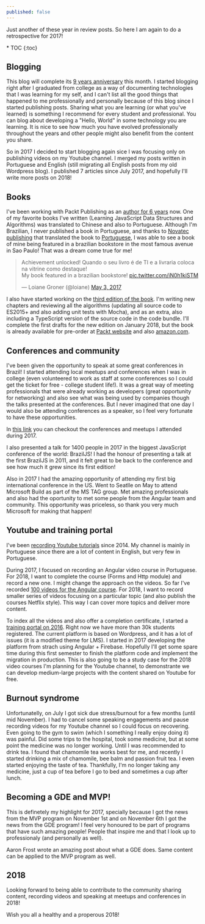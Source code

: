 ```yaml
---
published: false
---
```

Just another of these year in review posts. So here I am again to do a retrospective for 2017!

<div class="toc" markdown="1">
* TOC
{:toc}
</div>

## Blogging

This blog will complete its [9 years anniversary](https://loiane.com/archive) this month. I started blogging right after I graduated from college as a way of documenting technologies that I was learning for my self, and I can't list all the good things that happened to me professionally and personally because of this blog since I started publishing posts. Sharing what you are learning (or what you've learned) is something I recommend for every student and professional. You can blog about developing a "Hello, World" in some technology you are learning. It is nice to see how much you have evolved professionally throughout the years and other people might also benefit from the content you share.

So in 2017 I decided to start blogging again sice I was focusing only on publishing videos on my Youtube channel. I merged my posts written in Portuguese and English (still migrating all English posts from my old Wordpress blog). I published 7 articles since July 2017, and hopefully I'll write more posts on 2018! 

## Books

I've been working with Packt Publishing as an [author for 6 years](https://www.packtpub.com/books/info/authors/loiane-groner) now. One of my favorite books I've written (Learning JavaScript Data Structures and Algorithms) was translated to Chinese and also to Portuguese. Although I'm Brazilian, I never published a book in Portuguese, and thanks to [Novatec publishing](https://novatec.com.br/livros/estruturas-de-dados-algoritmos-em-javascript/) that translated the book to [Portuguese](https://novatec.com.br/livros/estruturas-de-dados-algoritmos-em-javascript/), I was able to see a book of mine being featured in a brazilian bookstore in the most famous avenue in Sao Paulo! That was a dream come true for me!

<blockquote class="twitter-tweet" data-lang="en"><p lang="pt" dir="ltr">Achievement unlocked! Quando o seu livro é de TI e a livraria coloca na vitrine como destaque!<br>My book featured in a brazilian bookstore! <a href="https://t.co/iN0h1kiSTM">pic.twitter.com/iN0h1kiSTM</a></p>&mdash; Loiane Groner (@loiane) <a href="https://twitter.com/loiane/status/859814422990258177?ref_src=twsrc%5Etfw">May 3, 2017</a></blockquote>
<script async src="https://platform.twitter.com/widgets.js" charset="utf-8"></script>

I also have started working on the [third edition of the book](https://www.packtpub.com/web-development/learning-javascript-data-structures-and-algorithms-third-edition). I'm writing new chapters and reviewing all the algorithms (updating all source code to ES2015+ and also adding unit tests with Mocha), and as an extra, also including a TypeScript version of the source code in the code bundle. I'll complete the first drafts for the new edition on January 2018, but the book is already available for pre-order at [Packt website](https://www.packtpub.com/web-development/learning-javascript-data-structures-and-algorithms-third-edition) and also [amazon.com](http://a.co/3RUMQjT).

## Conferences and community

I've been given the opportunity to speak at some great conferences in Brazil! I started attending local meetups and conferences when I was in college (even volunteered to work as staff at some conferences so I could get the ticket for free - college student life!). It was a great way of meeting professionals that were already working as developers (great opportunity for networking) and also see what was being used by companies though the talks presented at the conferences. But I never imagined that one day I would also be attending conferences as a speaker, so I feel very fortunate to have these opportunities. 

In [this link](https://loiane.com/speaking) you can checkout the conferences and meetups I attended during 2017.

I also presented a talk for 1400 people in 2017 in the biggest JavaScript conference of the world: BrazilJS! I had the honour of presenting a talk at the first BrazilJS in 2011, and it felt great to be back to the conference and see how much it grew since its first edition!

Also in 2017 I had the amazing opportunity of attending my first big international conference in the US. Went to Seatlle on May to attend Microsoft Build as part of the MS TAG group. Met amazing professionals and also had the oportunity to met some people from the Angular team and community. This opportunity was priceless, so thank you very much Microsoft for making that happen!

## Youtube and training portal

I've been [recording Youtube tutorials](https://youtube.com/loianegroner) since 2014. My channel is mainly in Portuguese since there are a lot of content in English, but very few in Portuguese.

During 2017, I focused on recording an Angular video course in Portuguese. For 2018, I want to complete the course (Forms and Http module) and record a new one. I might change the approach on the videos. So far I've recorded [100 videos for the Angular course](https://www.youtube.com/watch?v=tPOMG0D57S0&list=PLGxZ4Rq3BOBoSRcKWEdQACbUCNWLczg2G). For 2018, I want to record smaller series of videos focusing on a particular topic (and also publish the courses Netflix style). This way I can cover more topics and deliver more content.

To index all the videos and also offer a completion certificate, I started a [training portal on 2016](https://loiane.training/). Right now we have more than 30k students registered. The current platform is based on Wordpress, and it has a lot of issues (it is a modified theme for LMS). I started in 2017 developing the platform from strach using Angular + Firebase. Hopefully I'll get some spare time during this first semester to finish the platform code and implement the migration in production. This is also going to be a study case for the 2018 video courses I'm planning for the Youtube channel, to demonstrante we can develop medium-large projects with the content shared on Youtube for free.

## Burnout syndrome

Unfortunatelly, on July I got sick due stress/burnout for a few months (until mid November). I had to cancel some speaking engagements and pause recording videos for my Youtube channel so I could focus on recovering. Even going to the gym to swim (which I something I really enjoy doing it) was painful. Did some trips to the hospital, took some medicine, but at some point the medicine was no longer working. Until I was recommended to drink tea. I found that chamomile tea works best for me, and recently I started drinking a mix of chamomile, bee balm and passion fruit tea. I even started enjoying the taste of tea. Thankfully, I'm no longer taking any medicine, just a cup of tea before I go to bed and sometimes a cup after lunch. 

## Becoming a GDE and MVP!

This is definetely my highlight for 2017, specially because I got the news from the MVP program on November 1st and on November 6th I got the news from the GDE program! I feel very honoured to be part of programs that have such amazing people! People that inspire me and that I look up to professionaly (and personally as well).

Aaron Frost wrote an amazing post about what a GDE does. Same content can be applied to the MVP program as well. 

## 2018

Looking forward to being able to contribute to the community sharing content, recording videos and speaking at meetups and conferences in 2018! 

Wish you all a healthy and a properous 2018!

